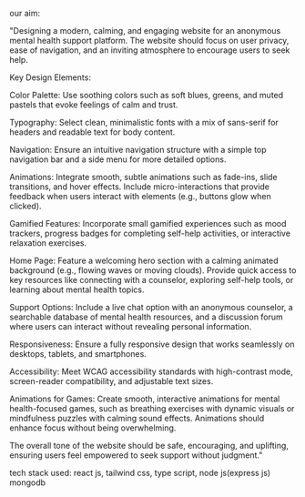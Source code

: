 our aim:

"Designing a modern, calming, and engaging website for an anonymous mental health support platform. The website should focus on user privacy, ease of navigation, and an inviting atmosphere to encourage users to seek help.

Key Design Elements:

Color Palette: Use soothing colors such as soft blues, greens, and muted pastels that evoke feelings of calm and trust.

Typography: Select clean, minimalistic fonts with a mix of sans-serif for headers and readable text for body content.

Navigation: Ensure an intuitive navigation structure with a simple top navigation bar and a side menu for more detailed options.

Animations: Integrate smooth, subtle animations such as fade-ins, slide transitions, and hover effects. Include micro-interactions that provide feedback when users interact with elements (e.g., buttons glow when clicked).

Gamified Features: Incorporate small gamified experiences such as mood trackers, progress badges for completing self-help activities, or interactive relaxation exercises.

Home Page: Feature a welcoming hero section with a calming animated background (e.g., flowing waves or moving clouds). Provide quick access to key resources like connecting with a counselor, exploring self-help tools, or learning about mental health topics.

Support Options: Include a live chat option with an anonymous counselor, a searchable database of mental health resources, and a discussion forum where users can interact without revealing personal information.

Responsiveness: Ensure a fully responsive design that works seamlessly on desktops, tablets, and smartphones.

Accessibility: Meet WCAG accessibility standards with high-contrast mode, screen-reader compatibility, and adjustable text sizes.

Animations for Games: Create smooth, interactive animations for mental health-focused games, such as breathing exercises with dynamic visuals or mindfulness puzzles with calming sound effects. Animations should enhance focus without being overwhelming.


The overall tone of the website should be safe, encouraging, and uplifting, ensuring users feel empowered to seek support without judgment."


tech stack used:
react js,
tailwind css,
type script,
node js(express js)
mongodb
